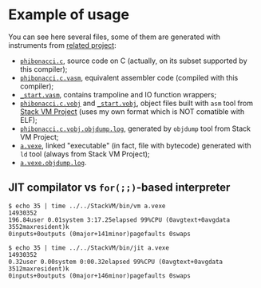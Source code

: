 Example of usage
===

You can see here several files, some of them are generated with instruments from [related project](https://github.com/ogorodnikoff2012/ded2018-stack-vm):

- [`phibonacci.c`](phibonacci.c), source code on C (actually, on its subset supported by this compiler);
- [`phibonacci.c.vasm`](phibonacci.c.vasm), equivalent assembler code (compiled with this compiler);
- [`_start.vasm`](_start.vasm), contains trampoline and IO function wrappers;
- [`phibonacci.c.vobj`](phibonacci.c.vobj) and [`_start.vobj`](_start.vobj), object files built with `asm` tool from [Stack VM Project](https://github.com/ogorodnikoff2012/ded2018-stack-vm) (uses my own format which is NOT comatible with ELF);
- [`phibonacci.c.vobj.objdump.log`](phibonacci.c.vobj.objdump.log), generated by `objdump` tool from Stack VM Project;
- [`a.vexe`](a.vexe), linked "executable" (in fact, file with bytecode) generated with `ld` tool (always from Stack VM Project);
- [`a.vexe.objdump.log`](a.vexe.objdump.log).

JIT compilator vs `for(;;)`-based interpreter
---

```
$ echo 35 | time ../../StackVM/bin/vm a.vexe
14930352
196.84user 0.01system 3:17.25elapsed 99%CPU (0avgtext+0avgdata 3552maxresident)k
0inputs+0outputs (0major+141minor)pagefaults 0swaps

$ echo 35 | time ../../StackVM/bin/jit a.vexe
14930352
0.32user 0.00system 0:00.32elapsed 99%CPU (0avgtext+0avgdata 3512maxresident)k
0inputs+0outputs (0major+146minor)pagefaults 0swaps
```
